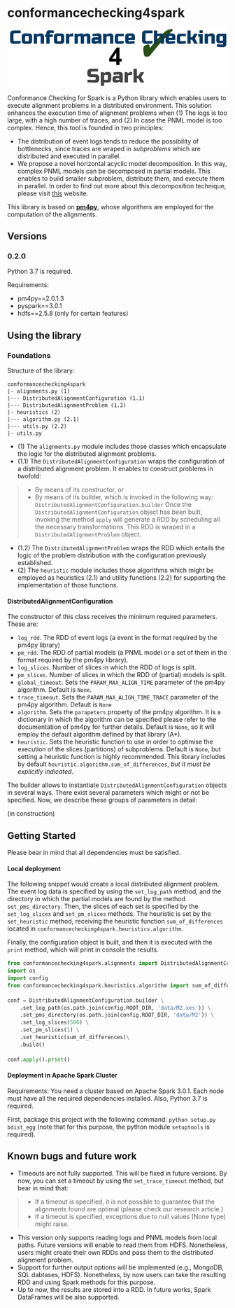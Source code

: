 # conformancechecking4spark

![Conformance Checking 4 Spark](logo/CC4Spark.png)

Conformance Checking for Spark is a Python library which enables users to execute alignment problems in a distributed
environment. This solution enhances the execution time of alignment problems when (1) The logs is too large, with a high
number of traces, and (2) In case the PNML model is too complex. Hence, this tool is founded in two principles:

* The distribution of event logs tends to reduce the possibility of bottlenecks, since traces are wraped in 
_subproblems_ which are distributed and executed in parallel.
* We propose a novel horizontal acyclic model decomposition. In this way, complex PNML models can be decomposed in 
partial models. This enables to build smaller subproblem, distribute them, and execute them in parallel. In order to
find out more about this decomposition technique, please visit 
[this](https://www.fernuni-hagen.de/sttp/forschung/vip_tool.shtml) website.

This library is based on [__pm4py__](https://pm4py.fit.fraunhofer.de/documentation#conformance), whose algorithms are 
employed for the computation of the alignments.

## Versions

### 0.2.0

Python 3.7 is required.

Requirements:
* pm4py==2.0.1.3
* pyspark==3.0.1
* hdfs==2.5.8 (only for certain features)

## Using the library

### Foundations

Structure of the library:

```
conformancechecking4spark
|- alignments.py (1)
|--- DistributedAlignmentConfiguration (1.1)
|--- DistributedAlignmentProblem (1.2)
|- heuristics (2)
|--- algorithm.py (2.1)
|--- utils.py (2.2)
|- utils.py
```

* (1) The `alignments.py` module includes those classes which encapsulate the logic for the distributed alignment
problems. 
* (1.1) The `DistributedAlignmentConfiguration` wraps the configuration of a distributed alignment problem. It enables
to construct problems in twofold:
>* By means of its constructor, or
>* By means of its builder, which is invoked in the following way: `DistributedAlignmentConfiguration.builder`
Once the `DistributedAlignmentConfiguration` object has been built, invoking the method `apply` will generate a RDD by 
scheduling all the necessary transformations. This RDD is wraped in a `DistributedAlignmentProblem` object.
* (1.2) The `DistributedAlignmentProblem` wraps the RDD which entails the logic of the problem distribution with the 
configuration previously established. 
* (2) The `heuristic` module includes those algorithms which might be employed as heuristics (2.1) and utility functions
 (2.2) for supporting the implementation of those functions.   

#### DistributedAlignmentConfiguration

The constructor of this class receives the minimum required parameters. These are:
* `log_rdd`. The RDD of event logs (a event in the format required by the pm4py library)
* `pm_rdd`. The RDD of partial models (a PNML model or a set of them in the format required by the pm4py library).
* `log_slices`. Number of slices in which the RDD of logs is split.
* `pm_slices`. Number of slices in which the RDD of (partial) models is split.
* `global_timeout`. Sets the `PARAM_MAX_ALIGN_TIME` parameter of the pm4py algorithm. Default is `None`.
* `trace_timeout`. Sets the `PARAM_MAX_ALIGN_TIME_TRACE` parameter of the pm4py algorithm. Default is `None`
* `algorithm`. Sets the `parapeters` property of the pm4py algorithm. It is a dictionary in which the algorithm can be 
specified please refer to the documentation of pm4py for further details. Default is `None`, so it will employ the 
default algorithm defined by that library (A*).
* `heuristic`. Sets the heuristic function to use in order to optimise the execution of the slices (partitions) of 
subproblems. Default is `None`, but setting a heuristic function is highly recommended. This library includes by default
`heuristic.algorithm.sum_of_differences`, *but it must be explicitly indicated*. 

The builder allows to instantiate `DistributedAlignmentConfiguration` objects in several ways. There exist several 
parameters which might or not be specified. Now, we describe these groups of parameters in detail:

(in construction)


## Getting Started

Please bear in mind that all dependencies must be satisfied.

#### Local deployment

The following snippet would create a local distributed alignment problem. The event log data is specified by using the
`set_log_path` method, and the directory in which the partial models are found by the method `set_pms_directory`. Then, 
the slices of each set is specified by the `set_log_slices` and `set_pm_slices` methods. The heuristic is set by the 
`set_heuristic` method, receiving the heuristic function `sum_of_differences` located in 
`conformancechecking4spark.heuristics.algorithm`.

Finally, the configuration object is built, and then it is executed with the `print` method, which will print in console 
the results.

````python
from conformancechecking4spark.alignments import DistributedAlignmentConfiguration
import os
import config
from conformancechecking4spark.heuristics.algorithm import sum_of_differences

conf = DistributedAlignmentConfiguration.builder \
    .set_log_path(os.path.join(config.ROOT_DIR, 'data/M2.xes')) \
    .set_pms_directory(os.path.join(config.ROOT_DIR, 'data/M2')) \
    .set_log_slices(500) \
    .set_pm_slices(1) \
    .set_heuristic(sum_of_differences)\
    .build()

conf.apply().print()
````


#### Deployment in Apache Spark Cluster

Requirements: You need a cluster based on Apache Spark 3.0.1. Each node must have all the required dependencies 
installed. Also, Python 3.7 is required.

First, package this project with the following command: `python setup.py bdist_egg` (note that for this purpose, the 
python module `setuptools` is required).



## Known bugs and future work

* Timeouts are not fully supported. This will be fixed in future versions. By now, you can set a timeout by using the 
`set_trace_timeout` method, but bear in mind that:
>* If a timeout is specified, it is not possible to guarantee that the alignments found are optimal (please check our 
research article.)
>* If a timeout is specified, exceptions due to null values (None type) might raise. 
* This version only supports reading logs and PNML models from local paths. Future versions will enable to read them
from HDFS. Nonetheless, users might create their own RDDs and pass them to the distributed alignment problem.
* Support for further output options will be implemented (e.g., MongoDB, SQL dabtases, HDFS). Nonetheless, by now users
can take the resulting RDD and using Spark methods for this purpose.
* Up to now, the results are stored into a RDD. In future works, Spark DataFrames will be also supported.

